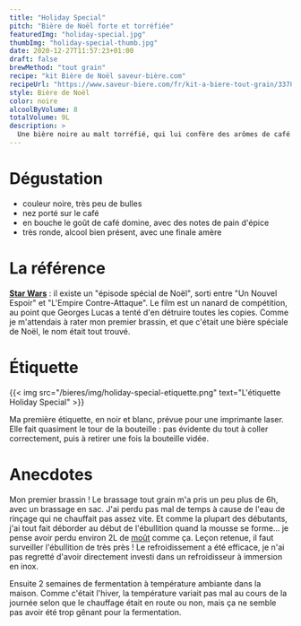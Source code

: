 ```yaml
---
title: "Holiday Special"
pitch: "Bière de Noël forte et torréfiée"
featuredImg: "holiday-special.jpg"
thumbImg: "holiday-special-thumb.jpg"
date: 2020-12-27T11:57:23+01:00
draft: false
brewMethod: "tout grain"
recipe: "kit Bière de Noël saveur-bière.com"
recipeUrl: "https://www.saveur-biere.com/fr/kit-a-biere-tout-grain/33787-recette-biere-noel-recharge-pour-beer-kit-confirme.html"
style: Bière de Noël
color: noire
alcoolByVolume: 8
totalVolume: 9L
description: >
  Une bière noire au malt torréfié, qui lui confère des arômes de café. Attention, elle est très forte en alcool ! Accompagne parfaitement un dessert au chocolat, en partageant une bouteille à 2 ou 3 personnes.
---
```


# Dégustation

- couleur noire, très peu de bulles
- nez porté sur le café
- en bouche le goût de café domine, avec des notes de pain d'épice
- très ronde, alcool bien présent, avec une finale amère

# La référence

**[Star Wars](https://fr.wikipedia.org/wiki/Au_temps_de_la_guerre_des_%C3%A9toiles "Wikipédia Holiday Special")** : il existe un "épisode spécial de Noël", sorti entre "Un Nouvel Espoir" et "L'Empire Contre-Attaque". Le film est un nanard de compétition, au point que Georges Lucas a tenté d'en détruire toutes les copies. Comme je m'attendais à rater mon premier brassin, et que c'était une bière spéciale de Noël, le nom était tout trouvé.
# Étiquette

{{< img src="/bieres/img/holiday-special-etiquette.png" text="L'étiquette Holiday Special" >}}

Ma première étiquette, en noir et blanc, prévue pour une imprimante laser. Elle fait quasiment le tour de la bouteille : pas évidente du tout à coller correctement, puis à retirer une fois la bouteille vidée.

# Anecdotes

Mon premier brassin ! Le brassage tout grain m'a pris un peu plus de 6h, avec un brassage en sac. J'ai perdu pas mal de temps à cause de l'eau de rinçage qui ne chauffait pas assez vite. Et comme la plupart des débutants, j'ai tout fait déborder au début de l'ébullition quand la mousse se forme... je pense avoir perdu environ 2L de [moût](/bieres/brassage/mout) comme ça. Leçon retenue, il faut surveiller l'ébullition de très près ! Le refroidissement a été efficace, je n'ai pas regretté d'avoir directement investi dans un refroidisseur à immersion en inox.

Ensuite 2 semaines de fermentation à température ambiante dans la maison. Comme c'était l'hiver, la température variait pas mal au cours de la journée selon que le chauffage était en route ou non, mais ça ne semble pas avoir été trop gênant pour la fermentation.
